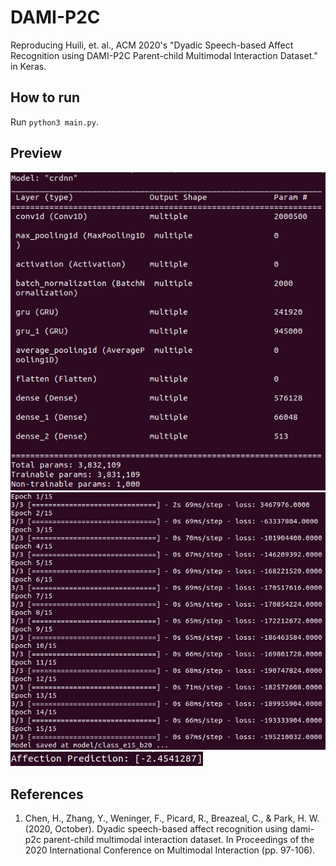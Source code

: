 # DAMI-P2C
Reproducing Huili, et. al., ACM 2020's "Dyadic Speech-based Affect Recognition using DAMI-P2C Parent-child Multimodal Interaction Dataset." in Keras.

## How to run
Run `python3 main.py`.

## Preview
![result](https://github.com/ybkim95/DAMI-P2C/blob/main/img/result.png)
![result](https://github.com/ybkim95/DAMI-P2C/blob/main/img/result1.png)
![result](https://github.com/ybkim95/DAMI-P2C/blob/main/img/result2.png)

## References
1. Chen, H., Zhang, Y., Weninger, F., Picard, R., Breazeal, C., & Park, H. W. (2020, October). Dyadic speech-based affect recognition using dami-p2c parent-child multimodal interaction dataset. In Proceedings of the 2020 International Conference on Multimodal Interaction (pp. 97-106).
